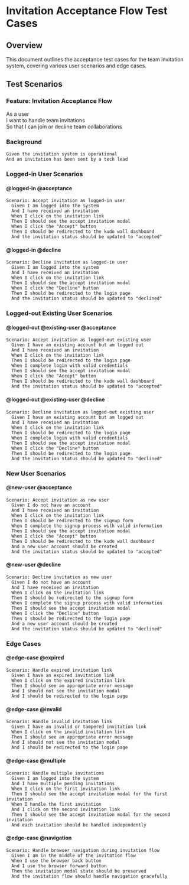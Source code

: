 # Invitation Acceptance Flow Test Cases

## Overview

This document outlines the acceptance test cases for the team invitation system, covering various user scenarios and edge cases.

## Test Scenarios

### Feature: Invitation Acceptance Flow

As a user  
I want to handle team invitations  
So that I can join or decline team collaborations

### Background

```gherkin
Given the invitation system is operational
And an invitation has been sent by a tech lead
```

### Logged-in User Scenarios

#### @logged-in @acceptance

```gherkin
Scenario: Accept invitation as logged-in user
  Given I am logged into the system
  And I have received an invitation
  When I click on the invitation link
  Then I should see the accept invitation modal
  When I click the "Accept" button
  Then I should be redirected to the kudo wall dashboard
  And the invitation status should be updated to "accepted"
```

#### @logged-in @decline

```gherkin
Scenario: Decline invitation as logged-in user
  Given I am logged into the system
  And I have received an invitation
  When I click on the invitation link
  Then I should see the accept invitation modal
  When I click the "Decline" button
  Then I should be redirected to the login page
  And the invitation status should be updated to "declined"
```

### Logged-out Existing User Scenarios

#### @logged-out @existing-user @acceptance

```gherkin
Scenario: Accept invitation as logged-out existing user
  Given I have an existing account but am logged out
  And I have received an invitation
  When I click on the invitation link
  Then I should be redirected to the login page
  When I complete login with valid credentials
  Then I should see the accept invitation modal
  When I click the "Accept" button
  Then I should be redirected to the kudo wall dashboard
  And the invitation status should be updated to "accepted"
```

#### @logged-out @existing-user @decline

```gherkin
Scenario: Decline invitation as logged-out existing user
  Given I have an existing account but am logged out
  And I have received an invitation
  When I click on the invitation link
  Then I should be redirected to the login page
  When I complete login with valid credentials
  Then I should see the accept invitation modal
  When I click the "Decline" button
  Then I should be redirected to the login page
  And the invitation status should be updated to "declined"
```

### New User Scenarios

#### @new-user @acceptance

```gherkin
Scenario: Accept invitation as new user
  Given I do not have an account
  And I have received an invitation
  When I click on the invitation link
  Then I should be redirected to the signup form
  When I complete the signup process with valid information
  Then I should see the accept invitation modal
  When I click the "Accept" button
  Then I should be redirected to the kudo wall dashboard
  And a new user account should be created
  And the invitation status should be updated to "accepted"
```

#### @new-user @decline

```gherkin
Scenario: Decline invitation as new user
  Given I do not have an account
  And I have received an invitation
  When I click on the invitation link
  Then I should be redirected to the signup form
  When I complete the signup process with valid information
  Then I should see the accept invitation modal
  When I click the "Decline" button
  Then I should be redirected to the login page
  And a new user account should be created
  And the invitation status should be updated to "declined"
```

### Edge Cases

#### @edge-case @expired

```gherkin
Scenario: Handle expired invitation link
  Given I have an expired invitation link
  When I click on the expired invitation link
  Then I should see an appropriate error message
  And I should not see the invitation modal
  And I should be redirected to the login page
```

#### @edge-case @invalid

```gherkin
Scenario: Handle invalid invitation link
  Given I have an invalid or tampered invitation link
  When I click on the invalid invitation link
  Then I should see an appropriate error message
  And I should not see the invitation modal
  And I should be redirected to the login page
```

#### @edge-case @multiple

```gherkin
Scenario: Handle multiple invitations
  Given I am logged into the system
  And I have multiple pending invitations
  When I click on the first invitation link
  Then I should see the accept invitation modal for the first invitation
  When I handle the first invitation
  And I click on the second invitation link
  Then I should see the accept invitation modal for the second invitation
  And each invitation should be handled independently
```

#### @edge-case @navigation

```gherkin
Scenario: Handle browser navigation during invitation flow
  Given I am in the middle of the invitation flow
  When I use the browser back button
  And I use the browser forward button
  Then the invitation modal state should be preserved
  And the invitation flow should handle navigation gracefully
```
